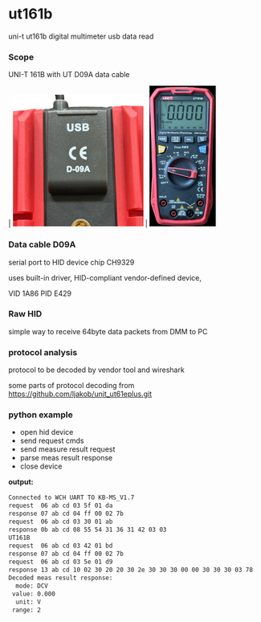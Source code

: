 # ut161b
uni-t ut161b digital multimeter usb data read

### Scope

UNI-T 161B with UT  D09A data cable

| ![D09A data cable](img/cable_D09A.png) | ![ut161b](img/ut161b_small.png)


### Data cable D09A
serial port to HID device chip CH9329

uses built-in driver, 
HID-compliant vendor-defined device, 

VID 1A86
PID E429

### Raw HID 
simple way to receive 64byte data packets from DMM to PC

### protocol analysis
protocol to be decoded by vendor tool and wireshark

some parts of protocol decoding from https://github.com/ljakob/unit_ut61eplus.git


### python example 
 - open hid device 
 - send request cmds
 - send measure result request
 - parse meas result response
 - close device

**output:**
````
Connected to WCH UART TO KB-MS_V1.7
request  06 ab cd 03 5f 01 da
response 07 ab cd 04 ff 00 02 7b
request  06 ab cd 03 30 01 ab
response 0b ab cd 08 55 54 31 36 31 42 03 03
UT161B
request  06 ab cd 03 42 01 bd
response 07 ab cd 04 ff 00 02 7b
request  06 ab cd 03 5e 01 d9
response 13 ab cd 10 02 30 20 20 30 2e 30 30 30 00 00 30 30 30 03 78
Decoded meas result response:
  mode: DCV
 value: 0.000
  unit: V
 range: 2
````